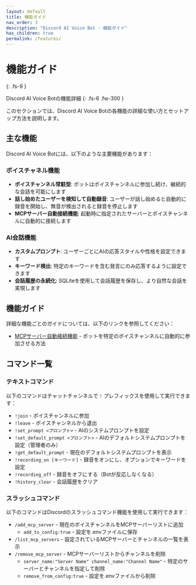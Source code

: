 ```yaml
---
layout: default
title: 機能ガイド
nav_order: 3
description: "Discord AI Voice Bot - 機能ガイド"
has_children: true
permalink: /features/
---
```


# 機能ガイド
{: .fs-9 }

Discord AI Voice Botの機能詳細
{: .fs-6 .fw-300 }

このセクションでは、Discord AI Voice Botの各機能の詳細な使い方とセットアップ方法を説明します。

## 主な機能

Discord AI Voice Botには、以下のような主要機能があります：

### ボイスチャネル機能

- **ボイスチャンネル常駐型**: ボットはボイスチャンネルに参加し続け、継続的な会話を可能にします
- **話し始めたユーザーを検知して自動録音**: ユーザーが話し始めると自動的に録音を開始し、無音が検出されると録音を停止します
- **MCPサーバー自動接続機能**: 起動時に指定されたサーバーとボイスチャンネルに自動的に接続します

### AI会話機能

- **カスタムプロンプト**: ユーザーごとにAIの応答スタイルや性格を設定できます
- **キーワード検出**: 特定のキーワードを含む発言にのみ応答するように設定できます
- **会話履歴の永続化**: SQLiteを使用して会話履歴を保存し、より自然な会話を実現します

## 機能ガイド

詳細な機能ごとのガイドについては、以下のリンクを参照してください：

- [MCPサーバー自動接続機能](./mcp-servers/) - ボットを特定のボイスチャンネルに自動的に参加させる方法

## コマンド一覧

### テキストコマンド

以下のコマンドはチャットチャンネルで `!` プレフィックスを使用して実行できます：

- `!join` - ボイスチャンネルに参加
- `!leave` - ボイスチャンネルから退出
- `!set_prompt <プロンプト>` - AIのシステムプロンプトを設定
- `!set_default_prompt <プロンプト>` - AIのデフォルトシステムプロンプトを設定（管理者のみ）
- `!get_default_prompt` - 現在のデフォルトシステムプロンプトを表示
- `!recording_on [キーワード]` - 録音をオンにし、オプションでキーワードを設定
- `!recording_off` - 録音をオフにする（Botが反応しなくなる）
- `!history_clear` - 会話履歴をクリア

### スラッシュコマンド

以下のコマンドはDiscordのスラッシュコマンド機能を使用して実行できます：

- `/add_mcp_server` - 現在のボイスチャンネルをMCPサーバーリストに追加
  - `add_to_config:true` - 設定を.envファイルに保存
- `/list_mcp_servers` - 設定されているMCPサーバーとチャンネルの一覧を表示
- `/remove_mcp_server` - MCPサーバーリストからチャンネルを削除
  - `server_name:"Server Name" channel_name:"Channel Name"` - 特定のサーバーとチャンネルを指定して削除
  - `remove_from_config:true` - 設定を.envファイルから削除